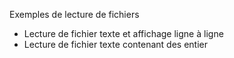 Exemples de lecture de fichiers
 * Lecture de fichier texte et affichage ligne à ligne
 * Lecture de fichier texte contenant des entier

